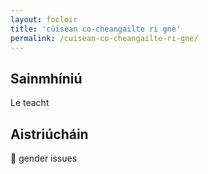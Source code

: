 ```yaml
---
layout: focloir
title: 'cùisean co-cheangailte ri gnè'
permalink: /cuisean-co-cheangailte-ri-gne/
---
```


## Sainmhíniú

Le teacht

## Aistriúcháin

&#x1f3f4;&#xe0067;&#xe0062;&#xe0065;&#xe006e;&#xe0067;&#xe007f; gender issues

